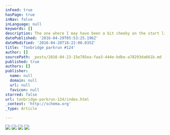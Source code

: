 ```yaml
---
inFeed: true
hasPage: true
inNav: false
inLanguage: null
keywords: []
description: The one where I may have been a bit cheeky on the start line. Still a good run and the fastest time for a year.
datePublished: '2016-04-29T05:53:25.196Z'
dateModified: '2016-04-28T18:22:00.035Z'
title: 'Tonbridge parkrun #124'
author: []
sourcePath: _posts/2016-04-23-15e785ea-faa3-444e-bdbe-a78293da661b.md
published: true
authors: []
publisher:
  name: null
  domain: null
  url: null
  favicon: null
starred: false
url: tonbridge-parkrun-124/index.html
_context: 'http://schema.org'
_type: Article

---
```

![](https://the-grid-user-content.s3-us-west-2.amazonaws.com/261464f2-a103-4b07-84f1-2e62ff2245c4.jpg)
![](https://the-grid-user-content.s3-us-west-2.amazonaws.com/4a7c2ceb-fa37-41cf-b923-c01337cab8fc.jpg)
![](https://the-grid-user-content.s3-us-west-2.amazonaws.com/9fe00909-4564-4770-a234-f305582d7afe.jpg)
![](https://the-grid-user-content.s3-us-west-2.amazonaws.com/a9f9adfc-a162-452e-80d7-5614508e6558.jpg)